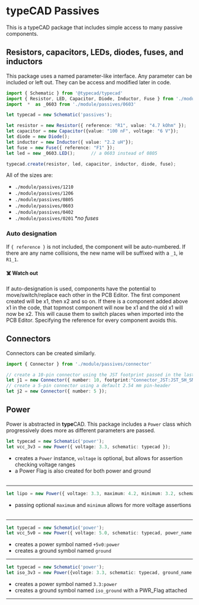 # typeCAD Passives
This is a typeCAD package that includes simple access to many passive components. 

## Resistors, capacitors, LEDs, diodes, fuses, and inductors
This package uses a named parameter-like interface. Any parameter can be included or left out. They can be access and modified later in code. 

```ts
import { Schematic } from '@typecad/typecad'
import { Resistor, LED, Capacitor, Diode, Inductor, Fuse } from './module/passives/0805'
import  *  as _0603 from './module/passives/0603'

let typecad = new Schematic('passives');

let resistor = new Resistor({ reference: "R1", value: "4.7 kOhm" });
let capacitor = new Capacitor({value: "100 nF", voltage: "6 V"});
let diode = new Diode();
let inductor = new Inductor({ value: "2.2 uH"});
let fuse = new Fuse({ reference: "F1" });
let led = new _0603.LED();      // a 0603 instead of 0805

typecad.create(resistor, led, capacitor, inductor, diode, fuse);
```
All of the sizes are:
- `./module/passives/1210`
- `./module/passives/1206`
- `./module/passives/0805`
- `./module/passives/0603`
- `./module/passives/0402`
- `./module/passives/0201` **no fuses*

### Auto designation
If `{ reference }` is not included, the component will be auto-numbered. If there are any name collisions, the new name will be suffixed with a `_1`, ie `R1_1`. 

#### ☠️ Watch out
If auto-designation is used, components have the potential to move/switch/replace each other in the PCB Editor. The first component created will be x1, then x2 and so on. If there is a component added above x1 in the code, that topmost component will now be x1 and the old x1 will now be x2. This will cause them to switch places when imported into the PCB Editor. Specifying the reference for every component avoids this. 

## Connectors
Connectors can be created similarly.

```ts
import { Connector } from './module/passives/connector'

// create a 10-pin connector using the JST footprint passed in the last parameter
let j1 = new Connector({ number: 10, footprint:"Connector_JST:JST_SH_SM10B-SRSS-TB_1x10-1MP_P1.00mm_Horizontal" });
// create a 5-pin connector using a default 2.54 mm pin-header
let j2 = new Connector({ number: 5 });
```

## Power 
Power is abstracted in **type**CAD. This package includes a `Power` class which progressively does more as different parameters are passed.

```ts
let typecad = new Schematic('power');
let vcc_3v3 = new Power({ voltage: 3.3, schematic: typecad });
```
- creates a `Power` instance, `voltage` is optional, but allows for assertion checking voltage ranges
- a Power Flag is also created for both power and ground
<br><br>
---
```ts
let lipo = new Power({ voltage: 3.3, maximum: 4.2, minimum: 3.2, schematic: typecad });
```
- passing optional `maximum` and `minimum` allows for more voltage assertions
<br><br>
---
```ts
let typecad = new Schematic('power');
let vcc_5v0 = new Power({ voltage: 5.0, schematic: typecad, power_name: "+5v0" });
```
- creates a power symbol named `+5v0:power`
- creates a ground symbol named `ground`
---
```ts
let typecad = new Schematic('power');
let iso_3v3 = new Power({voltage: 3.3, schematic: typecad, ground_name: "iso_ground"});
```
- creates a power symbol named `3.3:power`
- creates a ground symbol named `iso_ground` with a PWR_Flag attached
---